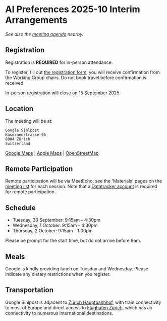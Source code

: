 # AI Preferences 2025-10 Interim Arrangements

_See also the [meeting agenda](agenda.md) nearby._

## Registration

Registration is **REQUIRED** for in-person attendance. 

To register, fill out [the registration form](); you will receive confirmation from the Working Group chairs. Do not book travel before confirmation is received.

In-person registration will close on 15 September 2025.

## Location

The meeting will be at:

    Google Sihlpost
    Kasernenstrasse 95
    8004 Zürich
    Switzerland

[Google Maps](https://www.google.com/maps/place/Sihlpost,+Kasernenstrasse+95,+8004+Zürich,+Switzerland/@47.3772922,8.5353065,17z/data=!3m1!4b1!4m6!3m5!1s0x47900a0f64b2fce1:0x5377a30ca0535960!8m2!3d47.3772922!4d8.5353065!16s%2Fg%2F11bw43vpsg?entry=ttu&g_ep=EgoyMDI1MDgwNC4wIKXMDSoASAFQAw%3D%3D) | [Apple Maps](https://maps.apple.com/place?address=Kasernenstrasse%2095,%208004%20Z%C3%BCrich,%20Switzerland&coordinate=47.377006,8.534983&name=Kasernenstrasse%2095&map=transit) | [OpenStreetMap](https://osm.org/go/0C0WA5Tq)


## Remote Participation

Remote participation will be via MeetEcho; see the 'Materials' pages on the [meeting list](https://datatracker.ietf.org/wg/aipref/meetings/) for each session. Note that a [Datatracker account](https://datatracker.ietf.org/accounts/create/) is required for remote participation.

## Schedule

* Tuesday, 30 September: 9:15am - 4:30pm
* Wednesday, 1 October: 9:15am - 4:30pm
* Thursday, 2 October: 9:15am - 1:00pm

Please be prompt for the start time, but do not arrive before 9am.

## Meals

Google is kindly providing lunch on Tuesday and Wednesday. Please indicate any dietary restrictions when you register.

## Transportation

Google Sihlpost is adjacent to [Zürich Hauptbahnhof](https://www.sbb.ch/en/travel-information/stations/find-station/zuerich-hb-station.html), with train connectivity to most of Europe and direct access to [Flughafen Zürich](https://www.flughafen-zuerich.ch/en/passengers), which has air connectivity to numerous international destinations.


